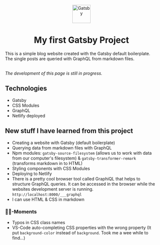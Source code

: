 <p align="center">
  <a href="https://www.gatsbyjs.com">
    <img alt="Gatsby" src="https://www.gatsbyjs.com/Gatsby-Monogram.svg" width="60" />
  </a>
</p>
<h1 align="center">
  My first Gatsby Project
</h1>
This is a simple blog website created with the Gatsby default boilerplate. <br />
The single posts are queried with GraphQL from markdown files.
<br />
<br />

*The development of this page is still in progress.*

## Technologies
* Gatsby
* CSS Modules
* GraphQL
* Netlify deployed

## New stuff I have learned from this project
* Creating a website with Gatsby (default boilerplate)
* Querying data from markdown files with GraphQL
* Npm modules: ```gatsby-source-filesystem``` (allows us to work with data from our computer's filesystem) & ```gatsby-transformer-remark``` (transforms markdown in to HTML)
* Styling components with CSS Modules
* Deploying to Netlify
* There is a pretty cool browser tool called GraphiQL that helps to structure GraphQL queries. It can be accessed in the browser while the websites development server is running. ```http://localhost:8000/___graphql```
* I can use HTML & CSS in markdown

### 🤦‍♀️-Moments
* Typos in CSS class names
* VS-Code auto-completing CSS properties with the wrong property (It put ```background-color``` instead of ```background```. Took me a wee while to find...)
